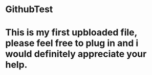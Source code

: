 # GithubTest
# This is my first upbloaded file, please feel free to plug in and i would definitely appreciate your help.
